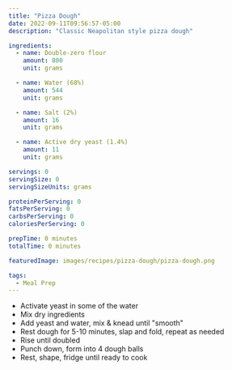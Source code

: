 ```yaml
---
title: "Pizza Dough"
date: 2022-09-11T09:56:57-05:00
description: "Classic Neapolitan style pizza dough"

ingredients:
  - name: Double-zero flour
    amount: 800
    unit: grams

  - name: Water (68%)
    amount: 544
    unit: grams

  - name: Salt (2%)
    amount: 16
    unit: grams

  - name: Active dry yeast (1.4%)
    amount: 11
    unit: grams

servings: 0
servingSize: 0
servingSizeUnits: grams

proteinPerServing: 0
fatsPerServing: 0
carbsPerServing: 0
caloriesPerServing: 0

prepTime: 0 minutes
totalTime: 0 minutes

featuredImage: images/recipes/pizza-dough/pizza-dough.png

tags:
  - Meal Prep
---
```


- Activate yeast in some of the water
- Mix dry ingredients
- Add yeast and water, mix &amp; knead until "smooth"
- Rest dough for 5-10 minutes, slap and fold, repeat as needed
- Rise until doubled
- Punch down, form into 4 dough balls
- Rest, shape, fridge until ready to cook
